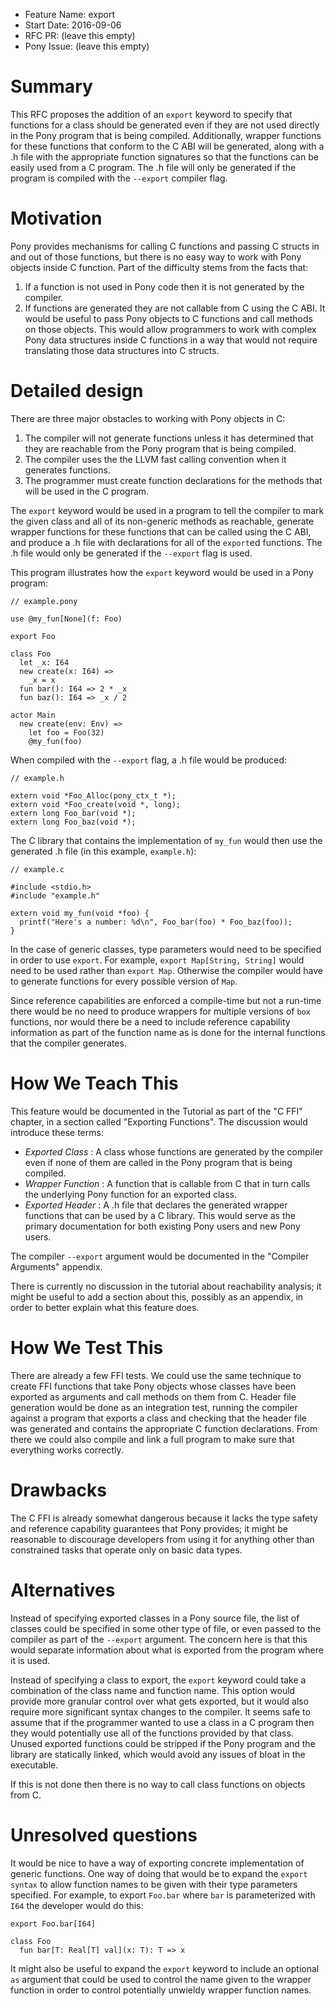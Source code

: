 - Feature Name: export
- Start Date: 2016-09-06
- RFC PR: (leave this empty)
- Pony Issue: (leave this empty)

# Summary

This RFC proposes the addition of an `export` keyword to specify that functions for a class should be generated even if they are not used directly in the Pony program that is being compiled. Additionally, wrapper functions for these functions that conform to the C ABI will be generated, along with a .h file with the appropriate function signatures so that the functions can be easily used from a C program. The .h file will only be generated if the program is compiled with the `--export` compiler flag.

# Motivation

Pony provides mechanisms for calling C functions and passing C structs in and out of those functions, but there is no easy way to work with Pony objects inside C function. Part of the difficulty stems from the facts that:
1. If a function is not used in Pony code then it is not generated by the compiler.
2. If functions are generated they are not callable from C using the C ABI.
It would be useful to pass Pony objects to C functions and call methods on those objects. This would allow programmers to work with complex Pony data structures inside C functions in a way that would not require translating those data structures into C structs.

# Detailed design

There are three major obstacles to working with Pony objects in C:
1. The compiler will not generate functions unless it has determined that they are reachable from the Pony program that is being compiled.
2. The compiler uses the the LLVM fast calling convention when it generates functions.
3. The programmer must create function declarations for the methods that will be used in the C program.

The `export` keyword would be used in a program to tell the compiler to mark the given class and all of its non-generic methods as reachable, generate wrapper functions for these functions that can be called using the C ABI, and produce a .h file with declarations for all of the `export`ed functions. The .h file would only be generated if the `--export` flag is used.

This program illustrates how the `export` keyword would be used in a Pony program:

```pony
// example.pony

use @my_fun[None](f: Foo)

export Foo

class Foo
  let _x: I64
  new create(x: I64) =>
    _x = x
  fun bar(): I64 => 2 * _x
  fun baz(): I64 => _x / 2

actor Main
  new create(env: Env) =>
    let foo = Foo(32)
    @my_fun(foo)
```

When compiled with the `--export` flag, a .h file would be produced:

```
// example.h

extern void *Foo_Alloc(pony_ctx_t *);
extern void *Foo_create(void *, long);
extern long Foo_bar(void *);
extern long Foo_baz(void *);
```

The C library that contains the implementation of `my_fun` would then use the generated .h file (in this example, `example.h`):

```
// example.c

#include <stdio.h>
#include "example.h"

extern void my_fun(void *foo) {
  printf("Here's a number: %d\n", Foo_bar(foo) * Foo_baz(foo));
}
```

In the case of generic classes, type parameters would need to be specified in order to use `export`. For example, `export Map[String, String]` would need to be used rather than `export Map`. Otherwise the compiler would have to generate functions for every possible version of `Map`.

Since reference capabilities are enforced a compile-time but not a run-time there would be no need to produce wrappers for multiple versions of `box` functions, nor would there be a need to include reference capability information as part of the function name as is done for the internal functions that the compiler generates.

# How We Teach This

This feature would be documented in the Tutorial as part of the "C FFI" chapter, in a section called "Exporting Functions". The discussion would introduce these terms:
* *Exported Class* : A class whose functions are generated by the compiler even if none of them are called in the Pony program that is being compiled.
* *Wrapper Function* : A function that is callable from C that in turn calls the underlying Pony function for an exported class.
* *Exported Header* : A .h file that declares the generated wrapper functions that can be used by a C library.
This would serve as the primary documentation for both existing Pony users and new Pony users.

The compiler `--export` argument would be documented in the "Compiler Arguments" appendix.

There is currently no discussion in the tutorial about reachability analysis; it might be useful to add a section about this, possibly as an appendix, in order to better explain what this feature does.

# How We Test This

There are already a few FFI tests. We could use the same technique to create FFI functions that take Pony objects whose classes have been exported as arguments and call methods on them from C. Header file generation would be done as an integration test, running the compiler against a program that exports a class and checking that the header file was generated and contains the appropriate C function declarations. From there we could also compile and link a full program to make sure that everything works correctly.

# Drawbacks

The C FFI is already somewhat dangerous because it lacks the type safety and reference capability guarantees that Pony provides; it might be reasonable to discourage developers from using it for anything other than constrained tasks that operate only on basic data types.

# Alternatives

Instead of specifying exported classes in a Pony source file, the list of classes could be specified in some other type of file, or even passed to the compiler as part of the `--export` argument. The concern here is that this would separate information about what is exported from the program where it is used.

Instead of specifying a class to export, the `export` keyword could take a combination of the class name and function name. This option would provide more granular control over what gets exported, but it would also require more significant syntax changes to the compiler. It seems safe to assume that if the programmer wanted to use a class in a C program then they would potentially use all of the functions provided by that class. Unused exported functions could be stripped if the Pony program and the library are statically linked, which would avoid any issues of bloat in the executable.

If this is not done then there is no way to call class functions on objects from C.

# Unresolved questions

It would be nice to have a way of exporting concrete implementation of generic functions. One way of doing that would be to expand the `export syntax` to allow function names to be given with their type parameters specified. For example, to export `Foo.bar` where `bar` is parameterized with `I64` the developer would do this:

```pony
export Foo.bar[I64]

class Foo
  fun bar[T: Real[T] val](x: T): T => x
```

It might also be useful to expand the `export` keyword to include an optional `as` argument that could be used to control the name given to the wrapper function in order to control potentially unwieldy wrapper function names.
